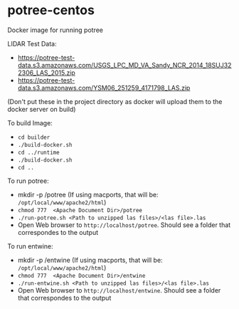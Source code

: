 # potree-centos

Docker image for running potree

LIDAR Test Data:
 - https://potree-test-data.s3.amazonaws.com/USGS_LPC_MD_VA_Sandy_NCR_2014_18SUJ322306_LAS_2015.zip
 - https://potree-test-data.s3.amazonaws.com/YSM06_251259_4171798_LAS.zip
 
 (Don't put these in the project directory as docker will upload them to the docker server on build)
 
 To build Image:
 
- `cd builder`
- `./build-docker.sh`
- `cd ../runtime`
- `./build-docker.sh`
- `cd ..`

 To run potree:
 -  mkdir -p <Apache Document Dir>/potree 
   (If using macports,  that will be:  `/opt/local/www/apache2/html`)
 - `chmod 777  <Apache Document Dir>/potree`
 - `./run-potree.sh <Path to unzipped las files>/<las file>.las`
 - Open Web browser to `http://localhost/potree`. Should see a folder that correspondes to the output
 
 To run entwine:
 -  mkdir -p <Apache Document Dir>/entwine 
   (If using macports,  that will be:  `/opt/local/www/apache2/html`)
 - `chmod 777  <Apache Document Dir>/entwine`
 - `./run-entwine.sh <Path to unzipped las files>/<las file>.las`
 - Open Web browser to `http://localhost/entwine`. Should see a folder that correspondes to the output
 
 
